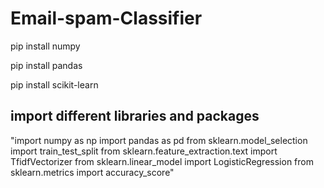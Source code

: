 # Email-spam-Classifier

pip install numpy

pip install pandas

pip install scikit-learn

## import different libraries and packages

"import numpy as np
import pandas as pd
from sklearn.model_selection import train_test_split
from sklearn.feature_extraction.text import TfidfVectorizer
from sklearn.linear_model import LogisticRegression
from sklearn.metrics import accuracy_score"
